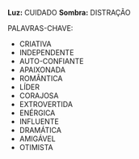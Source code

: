 **Luz:** CUIDADO
**Sombra:** DISTRAÇÃO

PALAVRAS-CHAVE:
- CRIATIVA
- INDEPENDENTE
- AUTO-CONFIANTE
- APAIXONADA
- ROMÂNTICA
- LÍDER
- CORAJOSA
- EXTROVERTIDA
- ENÉRGICA
- INFLUENTE
- DRAMÁTICA
- AMIGÁVEL
- OTIMISTA